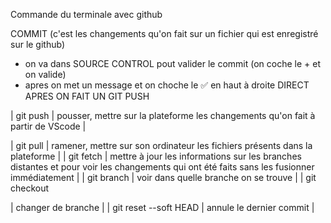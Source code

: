 Commande du terminale avec github

COMMIT (c'est les changements qu'on fait sur un fichier qui est enregistré sur le github)
  - on va dans SOURCE CONTROL pout valider le commit (on coche le + et on valide)
  - apres on met un message et on choche le ✅ en haut à droite
DIRECT APRES ON FAIT UN GIT PUSH

| git push | pousser, mettre sur la plateforme les changements qu'on fait à partir de VScode |

| git pull | ramener, mettre sur son ordinateur les fichiers présents dans la plateforme |
| git fetch | mettre à jour les informations sur les branches distantes et pour voir les changements qui ont été faits sans les fusionner immédiatement |
| git branch | voir dans quelle branche on se trouve |
| git checkout <main> | changer de branche |
| git reset --soft HEAD | annule le dernier commit |
